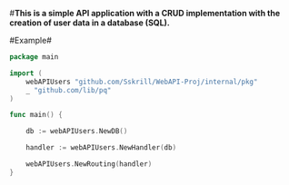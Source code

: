 #**This is a simple API application with a CRUD implementation with the creation of user data in a database (SQL).**

#Example#

```go
package main

import (
	webAPIUsers "github.com/Sskrill/WebAPI-Proj/internal/pkg"
	_ "github.com/lib/pq"
)

func main() {

	db := webAPIUsers.NewDB()

	handler := webAPIUsers.NewHandler(db)

	webAPIUsers.NewRouting(handler)
}
```
